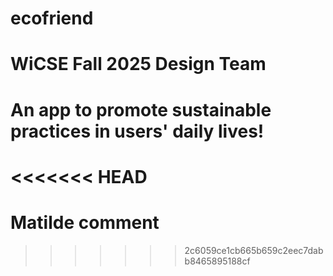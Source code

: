 # ecofriend
# WiCSE Fall 2025 Design Team
# An app to promote sustainable practices in users' daily lives!
<<<<<<< HEAD
=======
# Matilde comment
>>>>>>> 2c6059ce1cb665b659c2eec7dabb8465895188cf

